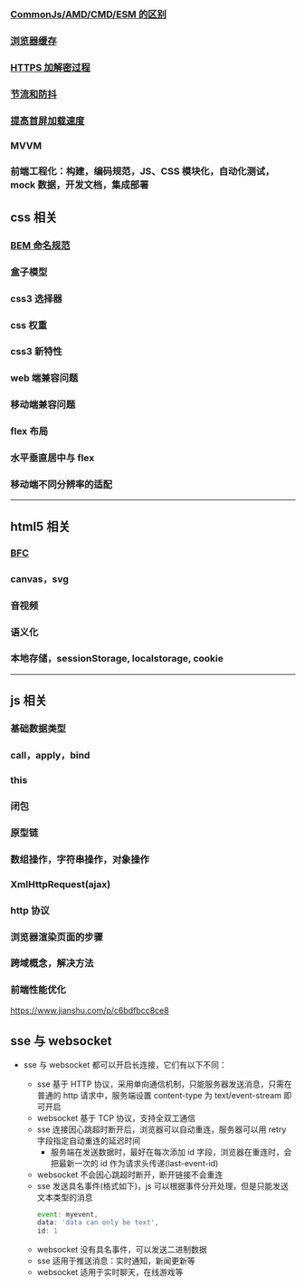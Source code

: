 ### [CommonJs/AMD/CMD/ESM 的区别](https://www.cnblogs.com/chenwenhao/p/12153332.html)

### [浏览器缓存](https://juejin.im/entry/5ad86c16f265da505a77dca4)

### [HTTPS 加解密过程](https://juejin.im/post/5a4f4884518825732b19a3ce)

### [节流和防抖](https://juejin.im/post/5b8de829f265da43623c4261)

### [提高首屏加载速度](https://juejin.im/post/5de4fd9c518825434771d163)

### MVVM

### 前端工程化：构建，编码规范，JS、CSS 模块化，自动化测试，mock 数据，开发文档，集成部署

## css 相关

### [BEM 命名规范](https://juejin.im/post/5b925e616fb9a05cdd2ce70d)

### 盒子模型

### css3 选择器

### css 权重

### css3 新特性

### web 端兼容问题

### 移动端兼容问题

### flex 布局

### 水平垂直居中与 flex

### 移动端不同分辨率的适配

---

## html5 相关

### [BFC](https://developer.mozilla.org/zh-CN/docs/Web/Guide/CSS/Block_formatting_context)

### canvas，svg

### 音视频

### 语义化

### 本地存储，sessionStorage, localstorage, cookie

---

## js 相关

### 基础数据类型

### call，apply，bind

### this

### 闭包

### 原型链

### 数组操作，字符串操作，对象操作

### XmlHttpRequest(ajax)

### http 协议

### 浏览器渲染页面的步骤

### 跨域概念，解决方法

### 前端性能优化

https://www.jianshu.com/p/c6bdfbcc8ce8

## sse 与 websocket

- sse 与 websocket 都可以开启长连接，它们有以下不同：

  - sse 基于 HTTP 协议，采用单向通信机制，只能服务器发送消息，只需在普通的 http 请求中，服务端设置 content-type 为 text/event-stream 即可开启
  - websocket 基于 TCP 协议，支持全双工通信
  - sse 连接因心跳超时断开后，浏览器可以自动重连，服务器可以用 retry 字段指定自动重连的延迟时间
    - 服务端在发送数据时，最好在每次添加 id 字段，浏览器在重连时，会把最新一次的 id 作为请求头传递(last-event-id)
  - websocket 不会因心跳超时断开，断开链接不会重连
  - sse 发送具名事件(格式如下)，js 可以根据事件分开处理，但是只能发送文本类型的消息
    ```js
    event: myevent,
    data: 'data can only be text',
    id: 1
    ```
  - websocket 没有具名事件，可以发送二进制数据
  - sse 适用于推送消息：实时通知，新闻更新等
  - websocket 适用于实时聊天，在线游戏等
